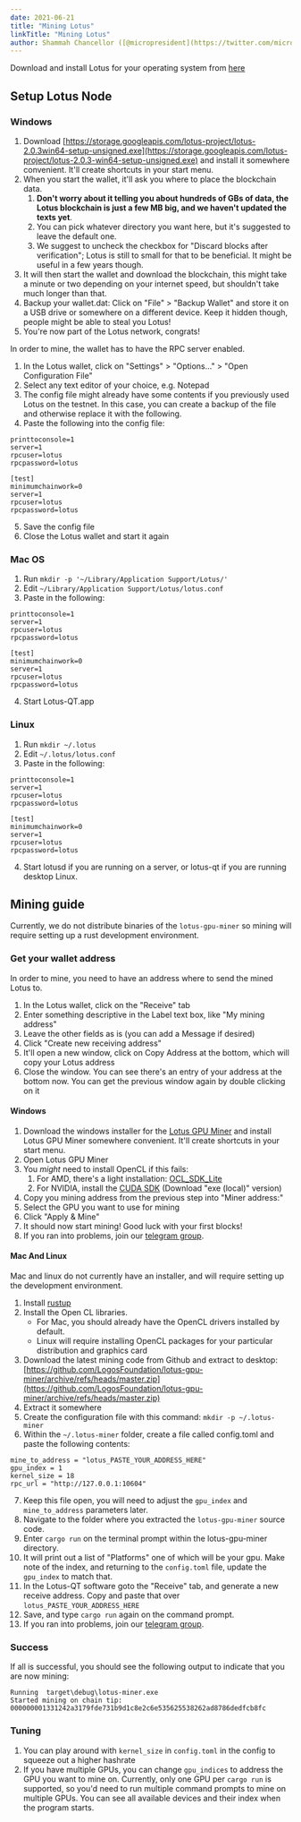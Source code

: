 ```yaml
---
date: 2021-06-21
title: "Mining Lotus"
linkTitle: "Mining Lotus"
author: Shammah Chancellor ([@micropresident](https://twitter.com/micropresident))
---
```


Download and install Lotus for your operating system from [here](https://givelotus.org/software/)

## Setup Lotus Node

### Windows

1. Download [https://storage.googleapis.com/lotus-project/lotus-2.0.3win64-setup-unsigned.exe](https://storage.googleapis.com/lotus-project/lotus-2.0.3-win64-setup-unsigned.exe) and install it somewhere convenient. It'll create shortcuts in your start menu.
2. When you start the wallet, it'll ask you where to place the blockchain data.
   1. **Don't worry about it telling you about hundreds of GBs of data, the Lotus blockchain is just a few MB big, and we haven't updated the texts yet**.
   2. You can pick whatever directory you want here, but it's suggested to leave the default one.
   3. We suggest to uncheck the checkbox for "Discard blocks after verification"; Lotus is still to small for that to be beneficial. It might be useful in a few years though.
3. It will then start the wallet and download the blockchain, this might take a minute or two depending on your internet speed, but shouldn't take much longer than that.
4. Backup your wallet.dat: Click on "File" > "Backup Wallet" and store it on a USB drive or somewhere on a different device. Keep it hidden though, people might be able to steal you Lotus!
5. You're now part of the Lotus network, congrats!

In order to mine, the wallet has to have the RPC server enabled.

1. In the Lotus wallet, click on "Settings" > "Options..." > "Open Configuration File"
2. Select any text editor of your choice, e.g. Notepad
3. The config file might already have some contents if you previously used Lotus on the testnet. In this case, you can create a backup of the file and otherwise replace it with the following.
4. Paste the following into the config file:
```
printtoconsole=1
server=1
rpcuser=lotus
rpcpassword=lotus

[test]
minimumchainwork=0
server=1
rpcuser=lotus
rpcpassword=lotus
```
5. Save the config file
6. Close the Lotus wallet and start it again

### Mac OS

1. Run `mkdir -p '~/Library/Application Support/Lotus/'`
2. Edit `~/Library/Application Support/Lotus/lotus.conf`
3. Paste in the following:
```
printtoconsole=1
server=1
rpcuser=lotus
rpcpassword=lotus

[test]
minimumchainwork=0
server=1
rpcuser=lotus
rpcpassword=lotus
```
4. Start Lotus-QT.app

### Linux

1. Run `mkdir ~/.lotus`
2. Edit `~/.lotus/lotus.conf`
3. Paste in the following:
```
printtoconsole=1
server=1
rpcuser=lotus
rpcpassword=lotus

[test]
minimumchainwork=0
server=1
rpcuser=lotus
rpcpassword=lotus
```
4. Start lotusd if you are running on a server, or lotus-qt if you are running desktop Linux.

## Mining guide

Currently, we do not distribute binaries of the `lotus-gpu-miner` so mining will require setting up a rust development environment. 

### Get your wallet address

In order to mine, you need to have an address where to send the mined Lotus to.

1. In the Lotus wallet, click on the "Receive" tab
2. Enter something descriptive in the Label text box, like "My mining address"
3. Leave the other fields as is (you can add a Message if desired)
4. Click "Create new receiving address"
5. It'll open a new window, click on Copy Address at the bottom, which will copy your Lotus address
6. Close the window. You can see there's an entry of your address at the bottom now. You can get the previous window again by double clicking on it

#### Windows

1. Download the windows installer for the [Lotus GPU Miner](https://storage.googleapis.com/lotus-project/Lotus%20GPU%20Miner%200.1.0.msi) and install Lotus GPU Miner somewhere convenient. It'll create shortcuts in your start menu.
2. Open Lotus GPU Miner
3. You *might* need to install OpenCL if this fails:
    1. For AMD, there's a light installation: [OCL_SDK_Lite](https://github.com/GPUOpen-LibrariesAndSDKs/OCL-SDK/releases/download/1.0/OCL_SDK_Light_AMD.exe)
    2. For NVIDIA, install the [CUDA SDK](https://developer.nvidia.com/cuda-downloads) (Download "exe (local)" version)
4. Copy you mining address from the previous step into "Miner address:"
5. Select the GPU you want to use for mining
6. Click "Apply & Mine"
7. It should now start mining! Good luck with your first blocks!
8. If you ran into problems, join our [telegram group](https://t.me/givelotus).

#### Mac And Linux

Mac and linux do not currently have an installer, and will require setting up the development environment.

1. Install [rustup](https://rustup.rs/)
2. Install the Open CL libraries.
    * For Mac, you should already have the OpenCL drivers installed by default.
    * Linux will require installing OpenCL packages for your particular distribution and graphics card
3. Download the latest mining code from Github and extract to desktop: [https://github.com/LogosFoundation/lotus-gpu-miner/archive/refs/heads/master.zip](https://github.com/LogosFoundation/lotus-gpu-miner/archive/refs/heads/master.zip)
4. Extract it somewhere 
5. Create the configuration file with this command: `mkdir -p ~/.lotus-miner`
6. Within the `~/.lotus-miner` folder, create a file called config.toml and paste the following contents:
```
mine_to_address = "lotus_PASTE_YOUR_ADDRESS_HERE"
gpu_index = 1
kernel_size = 18
rpc_url = "http://127.0.0.1:10604"
```
7. Keep this file open, you will need to adjust the `gpu_index` and `mine_to_address` parameters later.
8. Navigate to the folder where you extracted the `lotus-gpu-miner` source code.
9. Enter `cargo run` on the terminal prompt within the lotus-gpu-miner directory.
10. It will print out a list of "Platforms" one of which will be your gpu. Make note of the index, and returning to the `config.toml` file, update the `gpu_index` to match that.
11. In the Lotus-QT software goto the "Receive" tab, and generate a new receive address. Copy and paste that over `lotus_PASTE_YOUR_ADDRESS_HERE`
12. Save, and type `cargo run` again on the command prompt.
13. If you ran into problems, join our [telegram group](https://t.me/givelotus).

### Success

If all is successful, you should see the following output to indicate that you are now mining:

    Running  target\debug\lotus-miner.exe
    Started mining on chain tip:  000000001331242a3179fde731b9d1c8e2c6e535625538262ad8786dedfcb8fc

### Tuning

1. You can play around with `kernel_size` in `config.toml` in the config to squeeze out a higher hashrate
2. If you have multiple GPUs, you can change `gpu_indices` to address the GPU you want to mine on. Currently, only one GPU per `cargo run` is supported, so you'd need to run multiple command prompts to  mine on multiple GPUs. You can see all available devices and their index when the program starts.
